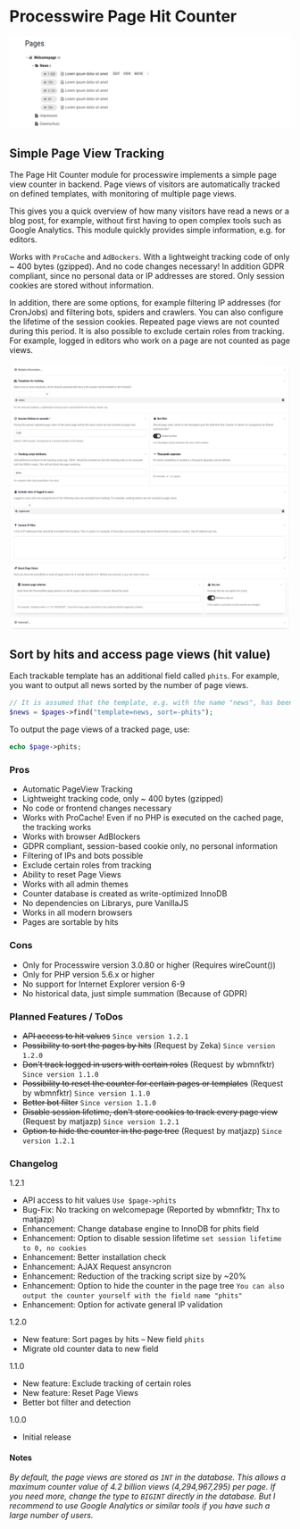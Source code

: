 # Processwire Page Hit Counter
![alt text](https://github.com/FlipZoomMedia/RepoAssets/blob/master/pagehitcounter-example.png)
## Simple Page View Tracking

The Page Hit Counter module for processwire implements a simple page view counter in backend. Page views of visitors are automatically tracked on defined templates, with monitoring of multiple page views.

This gives you a quick overview of how many visitors have read a news or a blog post, for example, without first having to open complex tools such as Google Analytics. This module quickly provides simple information, e.g. for editors.

Works with `ProCache` and `AdBockers`. With a lightweight tracking code of only ~ 400 bytes (gzipped). And no code changes necessary! In addition GDPR compliant, since no personal data or IP addresses are stored. Only session cookies are stored without information.

In addition, there are some options, for example filtering IP addresses (for CronJobs) and filtering bots, spiders and crawlers. You can also configure the lifetime of the session cookies. Repeated page views are not counted during this period. It is also possible to exclude certain roles from tracking. For example, logged in editors who work on a page are not counted as page views.

![alt text](https://github.com/FlipZoomMedia/RepoAssets/blob/master/pagehitcounter-config.png)

## Sort by hits and access page views (hit value)
Each trackable template has an additional field called `phits`. For example, you want to output all news sorted by the number of page views.
```php
// It is assumed that the template, e.g. with the name "news", has been configured for tracking.
$news = $pages->find("template=news, sort=-phits");
```
To output the page views of a tracked page, use:
```php
echo $page->phits;
```

### Pros
- Automatic PageView Tracking
- Lightweight tracking code, only ~ 400 bytes (gzipped)
- No code or frontend changes necessary
- Works with ProCache! Even if no PHP is executed on the cached page, the tracking works
- Works with browser AdBlockers
- GDPR compliant, session-based cookie only, no personal information
- Filtering of IPs and bots possible
- Exclude certain roles from tracking
- Ability to reset Page Views
- Works with all admin themes
- Counter database is created as write-optimized InnoDB
- No dependencies on Librarys, pure VanillaJS
- Works in all modern browsers
- Pages are sortable by hits

### Cons
- Only for Processwire version 3.0.80 or higher (Requires wireCount())
- Only for PHP version 5.6.x or higher
- No support for Internet Explorer version 6-9
- No historical data, just simple summation (Because of GDPR)

### Planned Features / ToDos
- ~~API access to hit values~~ `Since version 1.2.1`
- ~~Possibility to sort the pages by hits~~ (Request by Zeka) `Since version 1.2.0`
- ~~Don't track logged in users with certain roles~~ (Request by wbmnfktr) `Since version 1.1.0`
- ~~Possibility to reset the counter for certain pages or templates~~ (Request by wbmnfktr) `Since version 1.1.0`
- ~~Better bot filter~~ `Since version 1.1.0`
- ~~Disable session lifetime, don't store cookies to track every page view~~ (Request by matjazp) `Since version 1.2.1`
- ~~Option to hide the counter in the page tree~~ (Request by matjazp) `Since version 1.2.1`

### Changelog
1.2.1
- API access to hit values `Use $page->phits`
- Bug-Fix: No tracking on welcomepage (Reported by wbmnfktr; Thx to matjazp)
- Enhancement: Change database engine to InnoDB for phits field
- Enhancement: Option to disable session lifetime `set session lifetime to 0, no cookies`
- Enhancement: Better installation check
- Enhancement: AJAX Request ansyncron
- Enhancement: Reduction of the tracking script size by ~20%
- Enhancement: Option to hide the counter in the page tree `You can also output the counter yourself with the field name "phits"`
- Enhancement: Option for activate general IP validation

1.2.0
- New feature: Sort pages by hits – New field `phits`
- Migrate old counter data to new field

1.1.0
- New feature: Exclude tracking of certain roles
- New feature: Reset Page Views
- Better bot filter and detection

1.0.0
- Initial release

#### Notes
*By default, the page views are stored as `INT` in the database. This allows a maximum counter value of 4.2 billion views (4,294,967,295) per page. If you need more, change the type to `BIGINT` directly in the database. But I recommend to use Google Analytics or similar tools if you have such a large number of users.*
